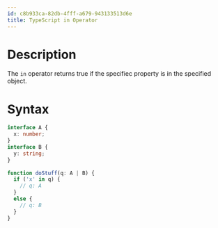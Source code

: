 ```yaml
---
id: c8b933ca-82db-4fff-a679-943133513d6e
title: TypeScript in Operator
---
```


# Description

The `in` operator returns true if the specifiec property is in the
specified object.

# Syntax

``` typescript
interface A {
  x: number;
}
interface B {
  y: string;
}
​
function doStuff(q: A | B) {
  if ('x' in q) {
    // q: A
  }
  else {
    // q: B
  }
}
```
